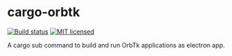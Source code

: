# cargo-orbtk

[![Build status](https://gitlab.redox-os.org/redox-os/cargo-orbtk/badges/master/build.svg)](https://gitlab.redox-os.org/redox-os/cargo-orbtk/pipelines)
[![MIT licensed](https://img.shields.io/badge/license-MIT-blue.svg)](./LICENSE)

A cargo sub command to build and run OrbTk applications as electron app.
